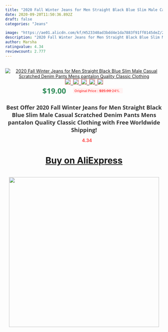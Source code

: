 ```yaml
---
title: "2020 Fall Winter Jeans for Men Straight Black Blue Slim Male Casual Scratched Denim Pants Mens pantalon Quality Classic Clothing"
date: 2020-09-20T11:50:36.892Z
draft: false
categories: "Jeans"

image: "https://ae01.alicdn.com/kf/H523340ad3bdd4e1da7883f91ff0145deZ/2020-Fall-Winter-Jeans-for-Men-Straight-Black-Blue-Slim-Male-Casual-Scratched-Denim-Pants-Mens.jpg"
description: "2020 Fall Winter Jeans for Men Straight Black Blue Slim Male Casual Scratched Denim Pants Mens pantalon Quality Classic Clothing"
author: Marsha
ratingvalue: 4.34
reviewcount: 2.777
---
```

<br>
<div style="text-align: center;">
<a href="https://s.click.aliexpress.com/e/_AVOaa1" target="_blank" rel="nofollow noopener noreferrer"><img alt="2020 Fall Winter Jeans for Men Straight Black Blue Slim Male Casual Scratched Denim Pants Mens pantalon Quality Classic Clothing" class="magnifier-image" src="https://ae01.alicdn.com/kf/H523340ad3bdd4e1da7883f91ff0145deZ/2020-Fall-Winter-Jeans-for-Men-Straight-Black-Blue-Slim-Male-Casual-Scratched-Denim-Pants-Mens.jpg_640x640.jpg">
<br>
<img style="border:1px solid salmon" src="https://ae01.alicdn.com/kf/H523340ad3bdd4e1da7883f91ff0145deZ/2020-Fall-Winter-Jeans-for-Men-Straight-Black-Blue-Slim-Male-Casual-Scratched-Denim-Pants-Mens.jpg_120x120.jpg">&nbsp;&nbsp;<img style="border:1px solid salmon" src="https://ae01.alicdn.com/kf/Hcca83cd958a9454f85db21442fb6bb69e/2020-Fall-Winter-Jeans-for-Men-Straight-Black-Blue-Slim-Male-Casual-Scratched-Denim-Pants-Mens.jpg_120x120.jpg">&nbsp;&nbsp;<img style="border:1px solid salmon" src="https://ae01.alicdn.com/kf/Hd08bc51eed914f02ae95caf506983595d/2020-Fall-Winter-Jeans-for-Men-Straight-Black-Blue-Slim-Male-Casual-Scratched-Denim-Pants-Mens.jpg_120x120.jpg">&nbsp;&nbsp;<img style="border:1px solid salmon" src="https://ae01.alicdn.com/kf/H27b12aea555d421abac72e5a7591b6d5V/2020-Fall-Winter-Jeans-for-Men-Straight-Black-Blue-Slim-Male-Casual-Scratched-Denim-Pants-Mens.jpg_120x120.jpg">&nbsp;&nbsp;<img style="border:1px solid salmon" src="https://ae01.alicdn.com/kf/Hfde21383e53b4bbfa0d76bf294209a58O/2020-Fall-Winter-Jeans-for-Men-Straight-Black-Blue-Slim-Male-Casual-Scratched-Denim-Pants-Mens.jpg_120x120.jpg"></a></div><br0>
<div style="text-align: center;"><span style="background-color: white; border: 0px; box-sizing: border-box; color: seagreen; display: inline-block; font-family: &quot;open sans&quot; , &quot;arial&quot; , &quot;helvetica&quot; , sans-serif , &quot;heiti&quot;; font-size: 24px; font-stretch: inherit; font-weight: 700; line-height: inherit; margin: 0px 10px 0px 0px; padding: 0px; vertical-align: middle;">$19.00 </span>
<span style="background: rgb(255 , 241 , 241); border-radius: 3px; border: 0px; box-sizing: border-box; color: #ff4747; display: inline-block; font-family: inherit; font-size: 12px; font-stretch: inherit; font-style: inherit; font-variant: inherit; font-weight: 600; line-height: inherit; margin: 0px; padding: 2px 5px; transform: scale(0.9); vertical-align: middle;">Original Price : <b style="text-decoration: line-through;">$25.00 </b> 24%&nbsp;&nbsp;</span></div>
<h1 style="color: #333333; display: inline-block; font-family: &quot;open sans&quot; , &quot;arial&quot; , &quot;helvetica&quot; , sans-serif , &quot;heiti&quot;; font-size: 18px; font-stretch: inherit; font-weight: 700; text-align: center;">Best Offer 2020 Fall Winter Jeans for Men Straight Black Blue Slim Male Casual Scratched Denim Pants Mens pantalon Quality Classic Clothing with Free Worldwide Shipping!</h1>
<div style="color: #ff4747; text-align: center;">
<img src="https://4.bp.blogspot.com/-M0ZcTcb-5uY/XleCXlxnR4I/AAAAAAAAAEc/OrjgMkXV1oMQFaCRZj5HQwOCBcu3w1FegCPcBGAYYCw/s1600/star.png" style="height: 15px;">&nbsp;<b>4.34</b></div>
<div class="button_cont" align="center"><a class="buynow_a" href="https://s.click.aliexpress.com/e/_AVOaa1" target="_blank" rel="nofollow noopener noreferrer"><H1>Buy on AliExpress</H1></a></div><br>
<div class="separator" style="clear: both; text-align: center;">
<img src="https://lh3.googleusercontent.com/-pTy5HemUv9M/XlePHvY0dAI/AAAAAAAAAE4/0nX5iRUoIWY8eMW9Dpxeirr157OZliDIgCLcBGAsYHQ/s1600/badge.gif" width="480">
</div>

